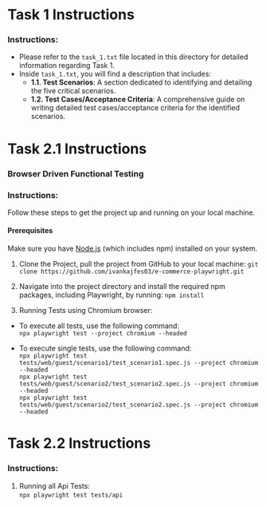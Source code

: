 # Task 1 Instructions

### Instructions:
- Please refer to the `task_1.txt` file located in this directory for detailed information regarding Task 1.
- Inside `task_1.txt`, you will find a description that includes:
  - **1.1. Test Scenarios**: A section dedicated to identifying and detailing the five critical scenarios.
  - **1.2. Test Cases/Acceptance Criteria**: A comprehensive guide on writing detailed test cases/acceptance criteria for the identified scenarios.

# Task 2.1 Instructions

### Browser Driven Functional Testing

### Instructions:
Follow these steps to get the project up and running on your local machine.

#### Prerequisites
Make sure you have [Node.js](https://nodejs.org/en/) (which includes npm) installed on your system.

1. Clone the Project, pull the project from GitHub to your local machine:
`git clone https://github.com/ivankajfes03/e-commerce-playwright.git`

2. Navigate into the project directory and install the required npm packages, including Playwright, by running:
`npm install`

3. Running Tests using Chromium browser:
- To execute all tests, use the following command:  
`npx playwright test --project chromium --headed`

- To execute single tests, use the following command:  
`npx playwright test tests/web/guest/scenario1/test_scenario1.spec.js --project chromium --headed`  
`npx playwright test tests/web/guest/scenario2/test_scenario2.spec.js --project chromium --headed`  
`npx playwright test tests/web/guest/scenario2/test_scenario2.spec.js --project chromium --headed`

# Task 2.2 Instructions

### Instructions:

1. Running all Api Tests:  
`npx playwright test tests/api`

